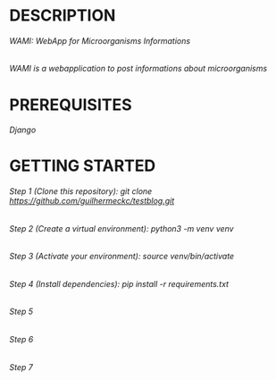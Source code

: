 # DESCRIPTION
###### WAMI: WebApp for Microorganisms Informations
###### WAMI is a webapplication to post informations about microorganisms

# PREREQUISITES
###### Django

# GETTING STARTED
###### Step 1 (Clone this repository): git clone https://github.com/guilhermeckc/testblog.git
###### Step 2 (Create a virtual environment): python3 -m venv venv
###### Step 3 (Activate your environment): source venv/bin/activate
###### Step 4 (Install dependencies): pip install -r requirements.txt
###### Step 5 
###### Step 6 
###### Step 7 
